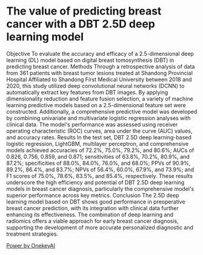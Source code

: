 # The value of predicting breast cancer with a DBT 2.5D deep learning model

Objective To evaluate the accuracy and efficacy of a 2.5-dimensional deep learning (DL) model based on digital breast tomosynthesis (DBT) in predicting breast cancer. Methods Through a retrospective analysis of data from 361 patients with breast tumor lesions treated at Shandong Provincial Hospital Affiliated to Shandong First Medical University between 2018 and 2020, this study utilized deep convolutional neural networks (DCNN) to automatically extract key features from DBT images. By applying dimensionality reduction and feature fusion selection, a variety of machine learning predictive models based on a 2.5-dimensional feature set were constructed. Additionally, a comprehensive predictive model was developed by combining univariate and multivariate logistic regression analyses with clinical data. The model's performance was assessed using receiver operating characteristic (ROC) curves, area under the curve (AUC) values, and accuracy rates. Results In the test set, DBT 2.5D deep learning-based logistic regression, LightGBM, multilayer perceptron, and comprehensive models achieved accuracies of 72.2%, 75.0%, 79.2%, and 80.6%; AUCs of 0.826, 0.756, 0.859, and 0.871; sensitivities of 63.8%, 70.2%, 80.9%, and 87.2%; specificities of 88.0%, 84.0%, 76.0%, and 68.0%; PPVs of 90.9%, 89.2%, 86.4%, and 83.7%; NPVs of 56.4%, 60.0%, 67.9%, and 73.9%; and F1 scores of 75.0%, 78.6%, 83.5%, and 85.4%, respectively. These results underscore the high efficiency and potential of DBT 2.5D deep learning models in breast cancer diagnosis, particularly the comprehensive model's superior performance across key metrics. Conclusion The 2.5D deep learning model based on DBT shows good performance in preoperative breast cancer prediction, with its integration with clinical data further enhancing its effectiveness. The combination of deep learning and radiomics offers a viable approach for early breast cancer diagnosis, supporting the development of more accurate personalized diagnostic and treatment strategies. 

[Power by OnekeyAI](http://medai.icu/)